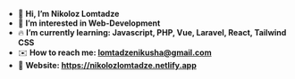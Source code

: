 - 👋 <strong> Hi, I’m Nikoloz Lomtadze </strong>
- 👀 <strong> I’m interested in Web-Development  </strong>
- 🔥 <strong> I’m currently learning: Javascript, PHP, Vue, Laravel, React, Tailwind CSS  </strong>
- ✉️  <strong> How to reach me: lomtadzenikusha@gmail.com  </strong>
- 💛 <strong> Website: https://nikolozlomtadze.netlify.app  </strong>






